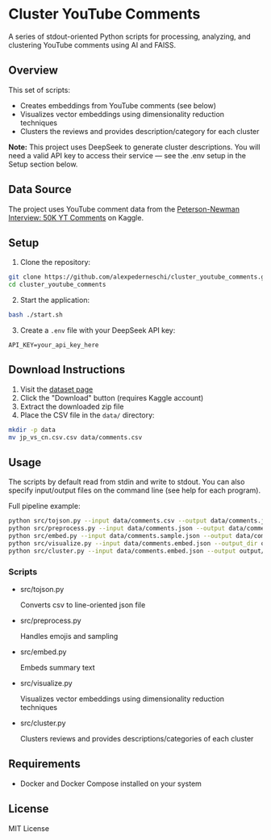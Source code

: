# Cluster YouTube Comments

A series of stdout-oriented Python scripts for processing, analyzing, and clustering YouTube comments using AI and FAISS.

## Overview

This set of scripts:

- Creates embeddings from YouTube comments (see below)
- Visualizes vector embeddings using dimensionality reduction techniques
- Clusters the reviews and provides description/category for each cluster

**Note:** This project uses DeepSeek to generate cluster descriptions. You will need a valid API key to access their service — see the .env setup in the Setup section below.

## Data Source

The project uses YouTube comment data from the [Peterson-Newman Interview: 50K YT Comments](https://www.kaggle.com/datasets/kanchana1990/peterson-newman-interview-50k-yt-comments) on Kaggle.

## Setup

1. Clone the repository:
```sh
git clone https://github.com/alexpederneschi/cluster_youtube_comments.git
cd cluster_youtube_comments
  ```
2. Start the application:
```sh
bash ./start.sh
```

3. Create a `.env` file with your DeepSeek API key:
```
API_KEY=your_api_key_here
  ```

## Download Instructions

1. Visit the [dataset page](https://www.kaggle.com/datasets/kanchana1990/peterson-newman-interview-50k-yt-comments)
2. Click the "Download" button (requires Kaggle account)
3. Extract the downloaded zip file
4. Place the CSV file in the `data/` directory:
```bash
mkdir -p data
mv jp_vs_cn.csv.csv data/comments.csv
```

## Usage

The scripts by default read from stdin and write to stdout. You can also specify input/output files on the command line (see help for each program).

Full pipeline example:
```bash
python src/tojson.py --input data/comments.csv --output data/comments.json
python src/preprocess.py --input data/comments.json --output data/comments.sample.json --emoji convert --sample 10000
python src/embed.py --input data/comments.sample.json --output data/comments.embed.json
python src/visualize.py --input data/comments.embed.json --output_dir output
python src/cluster.py --input data/comments.embed.json --output output/clusters.json 
```

### Scripts
  
- src/tojson.py

  Converts csv to line-oriented json file
- src/preprocess.py

  Handles emojis and sampling
- src/embed.py

  Embeds summary text
- src/visualize.py

  Visualizes vector embeddings using dimensionality reduction techniques
- src/cluster.py

  Clusters reviews and provides descriptions/categories of each cluster

## Requirements

- Docker and Docker Compose installed on your system 

## License

MIT License